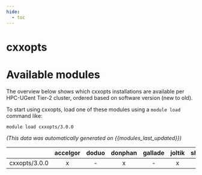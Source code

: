 ```yaml
---
hide:
  - toc
---
```


cxxopts
=======

# Available modules


The overview below shows which cxxopts installations are available per HPC-UGent Tier-2 cluster, ordered based on software version (new to old).

To start using cxxopts, load one of these modules using a `module load` command like:

```shell
module load cxxopts/3.0.0
```

*(This data was automatically generated on {{modules_last_updated}})*  

| |accelgor|doduo|donphan|gallade|joltik|shinx|skitty|
| :---: | :---: | :---: | :---: | :---: | :---: | :---: | :---: |
|cxxopts/3.0.0|x|-|x|-|x|x|-|
